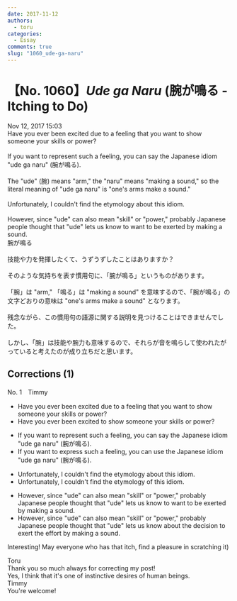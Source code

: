 ```yaml
---
date: 2017-11-12
authors:
  - toru
categories:
  - Essay
comments: true
slug: "1060_ude-ga-naru"
---
```


# 【No. 1060】<strong><em>Ude ga Naru</em></strong> (腕が鳴る - Itching to Do)
<div class="date">Nov 12, 2017 15:03</div>
<div id="post"><div id="body_show_ori">
Have you ever been excited due to a feeling that you want to show someone your skills or power?<br/><br/>If you want to represent such a feeling, you can say the Japanese idiom "ude ga naru" (腕が鳴る).<br/><br/>The "ude" (腕) means "arm," the "naru" means "making a sound," so the literal meaning of "ude ga naru" is "one's arms make a sound."<br/><br/>Unfortunately, I couldn't find the etymology about this idiom.<br/><br/>However, since "ude" can also mean "skill" or "power," probably Japanese people thought that "ude" lets us know to want to be exerted by making a sound.
</div></div>

<!-- more -->

<div id="post_ja"><div id="body_show_mo">
腕が鳴る<br/><br/>技能や力を発揮したくて、うずうずしたことはありますか？<br/><br/>そのような気持ちを表す慣用句に、「腕が鳴る」というものがあります。<br/><br/>「腕」は "arm," 「鳴る」は "making a sound" を意味するので、「腕が鳴る」の文字どおりの意味は "one's arms make a sound" となります。<br/><br/>残念ながら、この慣用句の語源に関する説明を見つけることはできませんでした。<br/><br/>しかし、「腕」は技能や腕力も意味するので、それらが音を鳴らして使われたがっていると考えたのが成り立ちだと思います。
</div></div>

## Corrections (1)
<div id="block"><div class="first_name"> No. 1　<span class="just_name">Timmy</span></div><div id="block2">
<ul class="correction_field">
<li class="incorrect">Have you ever been excited due to a feeling that you want to show someone your skills or power?</li>
<li class="corrected correct">
Have you ever been<span class="f_blue"> </span>excited to show someone your skills or power?
</li>
</ul>
<ul class="correction_field">
<li class="incorrect">If you want to represent such a feeling, you can say the Japanese idiom "ude ga naru" (腕が鳴る).</li>
<li class="corrected correct">
If you want to <span class="f_blue">express </span>such a feeling, you can <span class="f_blue">use</span> the Japanese idiom "ude ga naru" (腕が鳴る).
</li>
</ul>
<ul class="correction_field">
<li class="incorrect">Unfortunately, I couldn't find the etymology about this idiom.</li>
<li class="corrected correct">
Unfortunately, I couldn't find the etymology <span class="f_blue">of</span> this idiom.
</li>
</ul>
<ul class="correction_field">
<li class="incorrect">However, since "ude" can also mean "skill" or "power," probably Japanese people thought that "ude" lets us know to want to be exerted by making a sound.</li>
<li class="corrected correct">
However, since "ude" can also mean "skill" or "power," probably Japanese people thought that "ude" lets us <span class="f_blue">know about the decision </span>to exert <span class="f_blue">the effort</span> by making a sound.
</li>
</ul>
<p class="comment_small">
 Interesting! May everyone who has that itch, find a pleasure in scratching it)
</p>

</div><div class="name"><span class="just_name">Toru</span><br>
Thank you so much always for correcting my post!<br/>Yes, I think that it's one of instinctive desires of human beings.
</div>
<div class="name"><span class="just_name">Timmy</span><br>
You're welcome!
</div>
</div>
